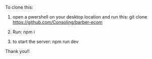 To clone this:
1. open a pwershell on your desktop location and run this:
git clone https://github.com/Consoling/barber-ecom

2. Run:
   npm i
3. to start the server:
   npm run dev


Thank you!!

